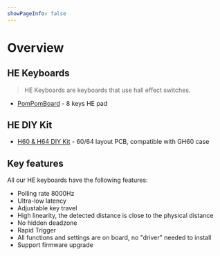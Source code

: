 ```yaml
---
showPageInfo: false
---
```


# Overview

## HE Keyboards

> HE Keyboards are keyboards that use hall effect switches.

- [PomPomBoard](./pompomboard.html) - 8 keys HE pad

## HE DIY Kit

- [H60 & H64 DIY Kit](./60-diy-kit.html) - 60/64 layout PCB, compatible with GH60 case

## Key features

All our HE keyboards have the following features:

- Polling rate 8000Hz
- Ultra-low latency
- Adjustable key travel
- High linearity, the detected distance is close to the physical distance
- No hidden deadzone
- Rapid Trigger
- All functions and settings are on board, no "driver" needed to install
- Support firmware upgrade
